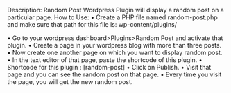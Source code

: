Description: Random Post Wordpress Plugin will display a random post on a particular page.
How to Use:
•	Create a PHP file named random-post.php and make sure that path for this file is:
wp-content/plugins/

•	Go to your wordpress dashboard>Plugins>Random Post and activate that plugin.
•	Create a page in your wordpress blog with more than three posts.
•	Now create one another page on which you want to display random post.
•	In the text editor of that page, paste the shortcode of this plugin.
•	Shortcode for this plugin : [random-post]
•	Click on Publish.
•	Visit that page and you can see the random post on that page.
•	Every time you visit the page, you will get the new random post.
